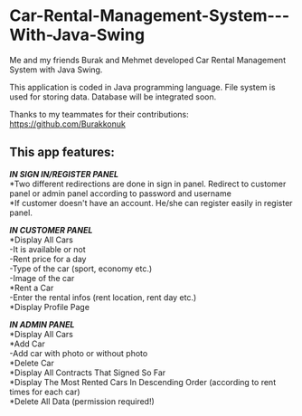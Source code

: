 # Car-Rental-Management-System---With-Java-Swing

Me and my friends Burak and Mehmet developed Car Rental Management System with Java Swing. <br />

This application is coded in Java programming language. File system is used for storing data. Database will be integrated soon. <br />

Thanks to my teammates for their contributions: https://github.com/Burakkonuk

## This app features:
***IN SIGN IN/REGISTER PANEL***<br />
*Two different redirections are done in sign in panel. Redirect to customer panel or admin panel according to password and username<br />
*If customer doesn't have an account. He/she can register easily in register panel.

***IN CUSTOMER PANEL***<br />
*Display All Cars <br />
-It is available or not <br />
-Rent price for a day <br />
-Type of the car (sport, economy etc.) <br />
-Image of the car <br />
*Rent a Car <br />
-Enter the rental infos (rent location, rent day etc.) <br />
*Display Profile Page <br />


***IN ADMIN PANEL***<br />
*Display All Cars <br />
*Add Car <br />
-Add car with photo or without photo <br />
*Delete Car <br />
*Display All Contracts That Signed So Far <br />
*Display The Most Rented Cars In Descending Order (according to rent times for each car) <br />
*Delete All Data (permission required!) <br />
